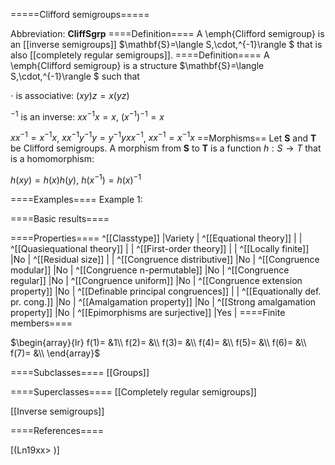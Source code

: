 =====Clifford semigroups=====

Abbreviation: **CliffSgrp**
====Definition====
A \emph{Clifford semigroup} is an [[inverse semigroups]] $\mathbf{S}=\langle
S,\cdot,^{-1}\rangle $ that is also [[completely regular semigroups]].
====Definition====
A \emph{Clifford semigroup} is a structure $\mathbf{S}=\langle
S,\cdot,^{-1}\rangle $ such that


$\cdot$ is associative:  $(xy)z=x(yz)$


$^{-1}$ is an inverse:  $xx^{-1}x=x$, $(x^{-1})^{-1}=x$


$xx^{-1}=x^{-1}x$, $xx^{-1}y^{-1}y=y^{-1}yxx^{-1}$, $xx^{-1}=x^{-1}x$
==Morphisms==
Let $\mathbf{S}$ and $\mathbf{T}$ be Clifford semigroups. A morphism from 
$\mathbf{S}$ to $\mathbf{T}$ is a function $h:S\rightarrow T$ that is a
homomorphism: 

$h(xy)=h(x)h(y)$, $h(x^{-1})=h(x)^{-1}$

====Examples====
Example 1: 

====Basic results====

====Properties====
^[[Classtype]]  |Variety |
^[[Equational theory]]  | |
^[[Quasiequational theory]]  | |
^[[First-order theory]]  | |
^[[Locally finite]]  |No |
^[[Residual size]]  | |
^[[Congruence distributive]]  |No |
^[[Congruence modular]]  |No |
^[[Congruence n-permutable]]  |No |
^[[Congruence regular]]  |No |
^[[Congruence uniform]]  |No |
^[[Congruence extension property]]  |No |
^[[Definable principal congruences]]  | |
^[[Equationally def. pr. cong.]]  |No |
^[[Amalgamation property]]  |No |
^[[Strong amalgamation property]]  |No |
^[[Epimorphisms are surjective]]  |Yes |
====Finite members====

$\begin{array}{lr}
f(1)= &1\\
f(2)= &\\
f(3)= &\\
f(4)= &\\
f(5)= &\\
f(6)= &\\
f(7)= &\\
\end{array}$

====Subclasses====
[[Groups]] 

====Superclasses====
[[Completely regular semigroups]] 

[[Inverse semigroups]] 


====References====

[(Ln19xx>
)]